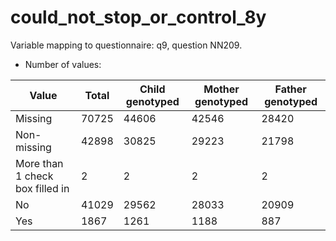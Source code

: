 # could_not_stop_or_control_8y
Variable mapping to questionnaire: q9, question NN209.
- Number of values:

| Value | Total | Child genotyped | Mother genotyped | Father genotyped |
| ----- | ----- | --------------- | ---------------- | ---------------- |
| Missing | 70725 | 44606 | 42546 | 28420 |
| Non-missing | 42898 | 30825 | 29223 | 21798 |
| More than 1 check box filled in | 2 | 2 | 2 |2 |
| No | 41029 | 29562 | 28033 |20909 |
| Yes | 1867 | 1261 | 1188 |887 |



